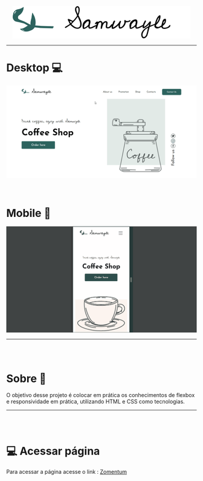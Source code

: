 <div align="center"><img src="imgs/logo.svg"></div>

<hr>

<h1> Desktop 💻</h1>
<div><img src="imgs/gif_git/coffee_desk.gif"></div>
<br><br>

<h1> Mobile 📱 </h1>
<div><img src="imgs/gif_git/coffee_mobile.gif"></div>

<hr>

<br><br>
<h1> Sobre 🔖</h1>

<p>

O objetivo desse projeto é colocar em prática os conhecimentos de flexbox e responsividade em prática, utilizando HTML e CSS como tecnologias.</p>

<hr>
<br><br>
<h1>💻 Acessar página</h1>

<p>Para acessar a página acesse o link : <a href="https://iury-assuncao.github.io/Zomentum/" target="_blank">Zomentum  </a>